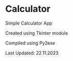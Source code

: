 # Calculator
Simple Calculator App


Created using Tkinter module

Compiled using Py2exe


Last Updated: 22.11.2023
